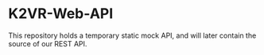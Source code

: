 # K2VR-Web-API
This repository holds a temporary static mock API, and will later contain the source of our REST API.
